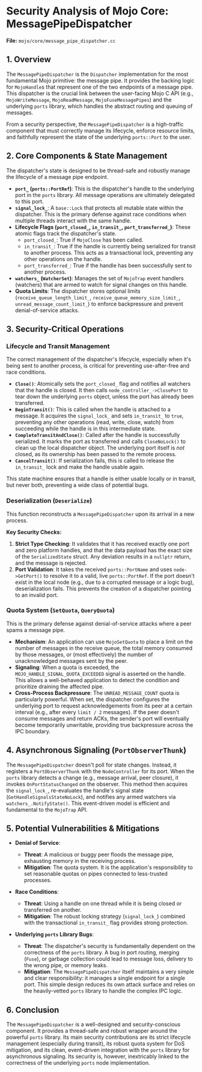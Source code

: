 # Security Analysis of Mojo Core: MessagePipeDispatcher

**File:** `mojo/core/message_pipe_dispatcher.cc`

## 1. Overview

The `MessagePipeDispatcher` is the `Dispatcher` implementation for the most fundamental Mojo primitive: the message pipe. It provides the backing logic for `MojoHandle`s that represent one of the two endpoints of a message pipe. This dispatcher is the crucial link between the user-facing Mojo C API (e.g., `MojoWriteMessage`, `MojoReadMessage`, `MojoFuseMessagePipes`) and the underlying `ports` library, which handles the abstract routing and queuing of messages.

From a security perspective, the `MessagePipeDispatcher` is a high-traffic component that must correctly manage its lifecycle, enforce resource limits, and faithfully represent the state of the underlying `ports::Port` to the user.

## 2. Core Components & State Management

The dispatcher's state is designed to be thread-safe and robustly manage the lifecycle of a message pipe endpoint.

*   **`port_` (`ports::PortRef`)**: This is the dispatcher's handle to the underlying port in the `ports` library. All message operations are ultimately delegated to this port.
*   **`signal_lock_`**: A `base::Lock` that protects all mutable state within the dispatcher. This is the primary defense against race conditions when multiple threads interact with the same handle.
*   **Lifecycle Flags (`port_closed_`, `in_transit_`, `port_transferred_`)**: These atomic flags track the dispatcher's state.
    *   `port_closed_`: True if `MojoClose` has been called.
    *   `in_transit_`: True if the handle is currently being serialized for transit to another process. This acts as a transactional lock, preventing any other operations on the handle.
    *   `port_transferred_`: True if the handle has been successfully sent to another process.
*   **`watchers_` (`WatcherSet`)**: Manages the set of `MojoTrap` event handlers (watchers) that are armed to watch for signal changes on this handle.
*   **Quota Limits**: The dispatcher stores optional limits (`receive_queue_length_limit_`, `receive_queue_memory_size_limit_`, `unread_message_count_limit_`) to enforce backpressure and prevent denial-of-service attacks.

## 3. Security-Critical Operations

### Lifecycle and Transit Management

The correct management of the dispatcher's lifecycle, especially when it's being sent to another process, is critical for preventing use-after-free and race conditions.

*   **`Close()`**: Atomically sets the `port_closed_` flag and notifies all watchers that the handle is closed. It then calls `node_controller_->ClosePort` to tear down the underlying `ports` object, unless the port has already been transferred.
*   **`BeginTransit()`**: This is called when the handle is attached to a message. It acquires the `signal_lock_` and sets `in_transit_` to `true`, preventing any other operations (read, write, close, watch) from succeeding while the handle is in this intermediate state.
*   **`CompleteTransitAndClose()`**: Called after the handle is successfully serialized. It marks the port as transferred and calls `CloseNoLock()` to clean up the local dispatcher object. The underlying port itself is *not* closed, as its ownership has been passed to the remote process.
*   **`CancelTransit()`**: If serialization fails, this is called to release the `in_transit_` lock and make the handle usable again.

This state machine ensures that a handle is either usable locally or in transit, but never both, preventing a wide class of potential bugs.

### Deserialization (`Deserialize`)

This function reconstructs a `MessagePipeDispatcher` upon its arrival in a new process.

**Key Security Checks:**

1.  **Strict Type Checking**: It validates that it has received exactly one port and zero platform handles, and that the data payload has the exact size of the `SerializedState` struct. Any deviation results in a `nullptr` return, and the message is rejected.
2.  **Port Validation**: It takes the received `ports::PortName` and uses `node->GetPort()` to resolve it to a valid, live `ports::PortRef`. If the port doesn't exist in the local node (e.g., due to a corrupted message or a logic bug), deserialization fails. This prevents the creation of a dispatcher pointing to an invalid port.

### Quota System (`SetQuota`, `QueryQuota`)

This is the primary defense against denial-of-service attacks where a peer spams a message pipe.

*   **Mechanism**: An application can use `MojoSetQuota` to place a limit on the number of messages in the receive queue, the total memory consumed by those messages, or (most effectively) the number of unacknowledged messages sent by the peer.
*   **Signaling**: When a quota is exceeded, the `MOJO_HANDLE_SIGNAL_QUOTA_EXCEEDED` signal is asserted on the handle. This allows a well-behaved application to detect the condition and prioritize draining the affected pipe.
*   **Cross-Process Backpressure**: The `UNREAD_MESSAGE_COUNT` quota is particularly powerful. When set, the dispatcher configures the underlying port to request acknowledgements from its peer at a certain interval (e.g., after every `limit / 2` messages). If the peer doesn't consume messages and return ACKs, the sender's port will eventually become temporarily unwritable, providing true backpressure across the IPC boundary.

## 4. Asynchronous Signaling (`PortObserverThunk`)

The `MessagePipeDispatcher` doesn't poll for state changes. Instead, it registers a `PortObserverThunk` with the `NodeController` for its port. When the `ports` library detects a change (e.g., message arrival, peer closure), it invokes `OnPortStatusChanged` on the observer. This method then acquires the `signal_lock_`, re-evaluates the handle's signal state (`GetHandleSignalsStateNoLock`), and notifies any armed watchers via `watchers_.NotifyState()`. This event-driven model is efficient and fundamental to the `MojoTrap` API.

## 5. Potential Vulnerabilities & Mitigations

*   **Denial of Service**:
    *   **Threat**: A malicious or buggy peer floods the message pipe, exhausting memory in the receiving process.
    *   **Mitigation**: The quota system. It is the application's responsibility to set reasonable quotas on pipes connected to less-trusted processes.

*   **Race Conditions**:
    *   **Threat**: Using a handle on one thread while it is being closed or transferred on another.
    *   **Mitigation**: The robust locking strategy (`signal_lock_`) combined with the transactional `in_transit_` flag provides strong protection.

*   **Underlying `ports` Library Bugs**:
    *   **Threat**: The dispatcher's security is fundamentally dependent on the correctness of the `ports` library. A bug in port routing, merging (`Fuse`), or garbage collection could lead to message loss, delivery to the wrong pipe, or memory leaks.
    *   **Mitigation**: The `MessagePipeDispatcher` itself maintains a very simple and clear responsibility: it manages a single endpoint for a single port. This simple design reduces its own attack surface and relies on the heavily-vetted `ports` library to handle the complex IPC logic.

## 6. Conclusion

The `MessagePipeDispatcher` is a well-designed and security-conscious component. It provides a thread-safe and robust wrapper around the powerful `ports` library. Its main security contributions are its strict lifecycle management (especially during transit), its robust quota system for DoS mitigation, and its clean, event-driven integration with the `ports` library for asynchronous signaling. Its security is, however, inextricably linked to the correctness of the underlying `ports` node implementation.